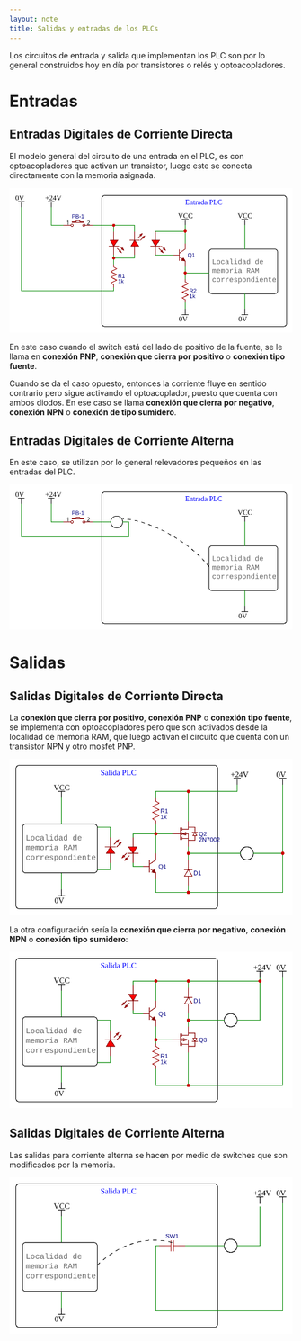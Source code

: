 ```yaml
---
layout: note
title: Salidas y entradas de los PLCs
---
```


Los circuitos de entrada y salida que implementan los PLC son por lo general construidos hoy en día por transistores o relés y optoacopladores.

# Entradas
## Entradas Digitales de Corriente Directa

El modelo general del circuito de una entrada en el PLC, es con optoacopladores que activan un transistor, luego este se conecta directamente con la memoria asignada.

![Entrada PLC DC](../../img/entrada-plc-dc.svg)

En este caso cuando el switch está del lado de positivo de la fuente, se le llama en **conexión PNP**, **conexión que cierra por positivo** o **conexión tipo fuente**.

Cuando se da el caso opuesto, entonces la corriente fluye en sentido contrario pero sigue activando el optoacoplador, puesto que cuenta con ambos diodos. En ese caso se llama **conexión que cierra por negativo**, **conexión NPN** o **conexión de tipo sumidero**.

## Entradas Digitales de Corriente Alterna

En este caso, se utilizan por lo general relevadores pequeños en las entradas del PLC.

![Entrada PLC AC](../../img/entrada-plc-ac.svg)

# Salidas
## Salidas Digitales de Corriente Directa

La **conexión que cierra por positivo**, **conexión PNP** o **conexión tipo fuente**, se implementa con optoacopladores pero que son activados desde la localidad de memoria RAM, que luego activan el circuito que cuenta con un transistor NPN y otro mosfet PNP.

![Salidas digitales de corriente directa](../../img/salida-plc-dc.svg)

La otra configuración sería la **conexión que cierra por negativo**, **conexión NPN** o **conexión tipo sumidero**:

![Salidas digitales de corriente directa](../../img/salida-plc-dc-npn.svg)

## Salidas Digitales de Corriente Alterna
Las salidas para corriente alterna se hacen por medio de switches que son modificados por la memoria.

![Salidas digitales de corriente directa](../../img/salida-plc-ac.svg)
